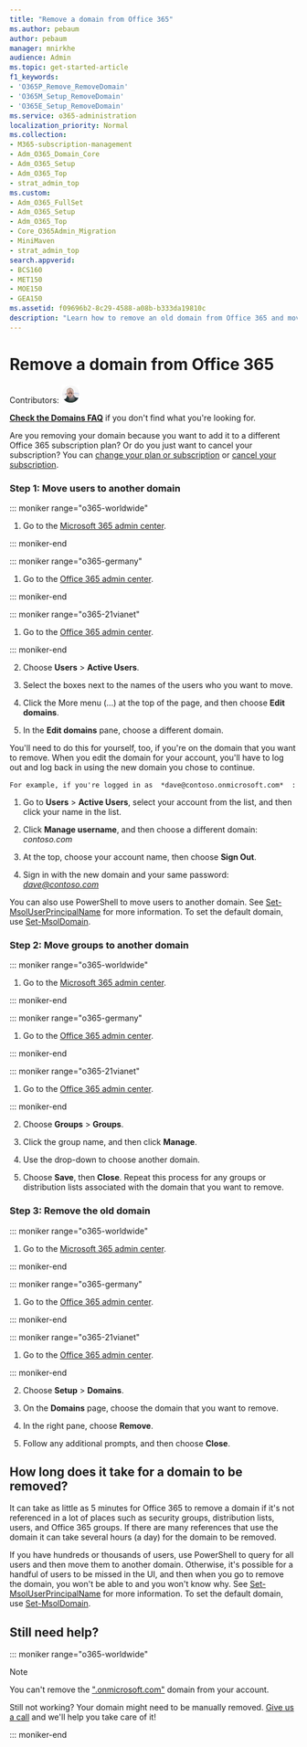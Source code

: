 ```yaml
---
title: "Remove a domain from Office 365"
ms.author: pebaum
author: pebaum
manager: mnirkhe
audience: Admin
ms.topic: get-started-article
f1_keywords:
- 'O365P_Remove_RemoveDomain'
- 'O365M_Setup_RemoveDomain'
- 'O365E_Setup_RemoveDomain'
ms.service: o365-administration
localization_priority: Normal
ms.collection: 
- M365-subscription-management
- Adm_O365_Domain_Core
- Adm_O365_Setup
- Adm_O365_Top
- strat_admin_top
ms.custom:
- Adm_O365_FullSet
- Adm_O365_Setup
- Adm_O365_Top
- Core_O365Admin_Migration
- MiniMaven
- strat_admin_top
search.appverid:
- BCS160
- MET150
- MOE150
- GEA150
ms.assetid: f09696b2-8c29-4588-a08b-b333da19810c
description: "Learn how to remove an old domain from Office 365 and move users and groups to another domain. "
---
```


# Remove a domain from Office 365

Contributors: [![Peter Baumgartner](../media/e70dc696-c5f8-4717-a48b-9087431503e7.png)](https://go.microsoft.com/fwlink/?linkid=847121)
  
 **[Check the Domains FAQ](../setup/domains-faq.md)** if you don't find what you're looking for. 
  
Are you removing your domain because you want to add it to a different Office 365 subscription plan? Or do you just want to cancel your subscription? You can [change your plan or subscription](../subscriptions-and-billing/switch-to-a-different-plan.md) or [cancel your subscription](../subscriptions-and-billing/cancel-your-subscription.md).
  
### Step 1: Move users to another domain


::: moniker range="o365-worldwide"

1. Go to the [Microsoft 365 admin center](https://admin.microsoft.com/adminportal/home).

::: moniker-end

::: moniker range="o365-germany"

1. Go to the [Office 365 admin center](https://portal.office.de/adminportal/home).

::: moniker-end

::: moniker range="o365-21vianet"

1. Go to the [Office 365 admin center](https://login.partner.microsoftonline.cn).

::: moniker-end

2. Choose **Users** \> **Active Users**.
    
3. Select the boxes next to the names of the users who you want to move.
    
4. Click the More menu (...) at the top of the page, and then choose **Edit domains**. 
    
5. In the **Edit domains** pane, choose a different domain. 
       
You'll need to do this for yourself, too, if you're on the domain that you want to remove. When you edit the domain for your account, you'll have to log out and log back in using the new domain you chose to continue.
    
    For example, if you're logged in as  *dave@contoso.onmicrosoft.com*  : 
    
1. Go to **Users** \> **Active Users**, select your account from the list, and then click your name in the list. 
    
2. Click **Manage username**, and then choose a different domain:  *contoso.com* 
    
  
4. At the top, choose your account name, then choose **Sign Out**.
    
5. Sign in with the new domain and your same password:  *dave@contoso.com* 
    
You can also use PowerShell to move users to another domain. See [Set-MsolUserPrincipalName](https://docs.microsoft.com/en-us/powershell/module/msonline/set-msoluserprincipalname?view=azureadps-1.0) for more information. To set the default domain, use [Set-MsolDomain](https://docs.microsoft.com/en-us/powershell/module/msonline/set-msoldomain?view=azureadps-1.0).
  
### Step 2: Move groups to another domain


::: moniker range="o365-worldwide"

1. Go to the [Microsoft 365 admin center](https://admin.microsoft.com/adminportal/home).

::: moniker-end

::: moniker range="o365-germany"

1. Go to the [Office 365 admin center](https://portal.office.de/adminportal/home).

::: moniker-end

::: moniker range="o365-21vianet"

1. Go to the [Office 365 admin center](https://login.partner.microsoftonline.cn).

::: moniker-end

2. Choose **Groups** \> **Groups**. 
    
3. Click the group name, and then click **Manage**. 
    
4. Use the drop-down to choose another domain.
    
5. Choose **Save**, then **Close**. Repeat this process for any groups or distribution lists associated with the domain that you want to remove.
    
### Step 3: Remove the old domain

::: moniker range="o365-worldwide"

1. Go to the [Microsoft 365 admin center](https://admin.microsoft.com/adminportal/home).

::: moniker-end

::: moniker range="o365-germany"

1. Go to the [Office 365 admin center](https://portal.office.de/adminportal/home).

::: moniker-end

::: moniker range="o365-21vianet"

1. Go to the [Office 365 admin center](https://login.partner.microsoftonline.cn).

::: moniker-end

2. Choose **Setup** \> **Domains**.
    
3. On the **Domains** page, choose the domain that you want to remove. 
    
4. In the right pane, choose **Remove**.
    
5. Follow any additional prompts, and then choose **Close**.
    
## How long does it take for a domain to be removed?

It can take as little as 5 minutes for Office 365 to remove a domain if it's not referenced in a lot of places such as security groups, distribution lists, users, and Office 365 groups. If there are many references that use the domain it can take several hours (a day) for the domain to be removed.
  
If you have hundreds or thousands of users, use PowerShell to query for all users and then move them to another domain. Otherwise, it's possible for a handful of users to be missed in the UI, and then when you go to remove the domain, you won't be able to and you won't know why. See [Set-MsolUserPrincipalName](https://docs.microsoft.com/en-us/powershell/module/msonline/set-msoluserprincipalname?view=azureadps-1.0) for more information. To set the default domain, use [Set-MsolDomain](https://docs.microsoft.com/en-us/powershell/module/msonline/set-msoldomain?view=azureadps-1.0).
  
## Still need help?

::: moniker range="o365-worldwide"

> [!NOTE]
> You can't remove the [".onmicrosoft.com"](https://support.office.com/article/b9fc3018-8844-43f3-8db1-1b3a8e9cfd5a.aspx) domain from your account. 
  
Still not working? Your domain might need to be manually removed. [Give us a call](../contact-support-for-business-products.md) and we'll help you take care of it! 
  
::: moniker-end


